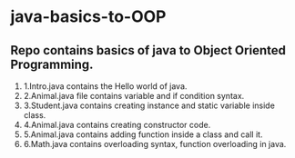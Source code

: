 # java-basics-to-OOP
## Repo contains basics of java to Object Oriented Programming.

1. 1.Intro.java contains the Hello world of java.
2. 2.Animal.java file contains variable and if condition syntax.
3. 3.Student.java contains creating instance and static variable inside class.
4. 4.Animal.java contains creating constructor code.
5. 5.Animal.java contains adding function inside a class and call it.
6. 6.Math.java contains overloading syntax, function overloading in java.
